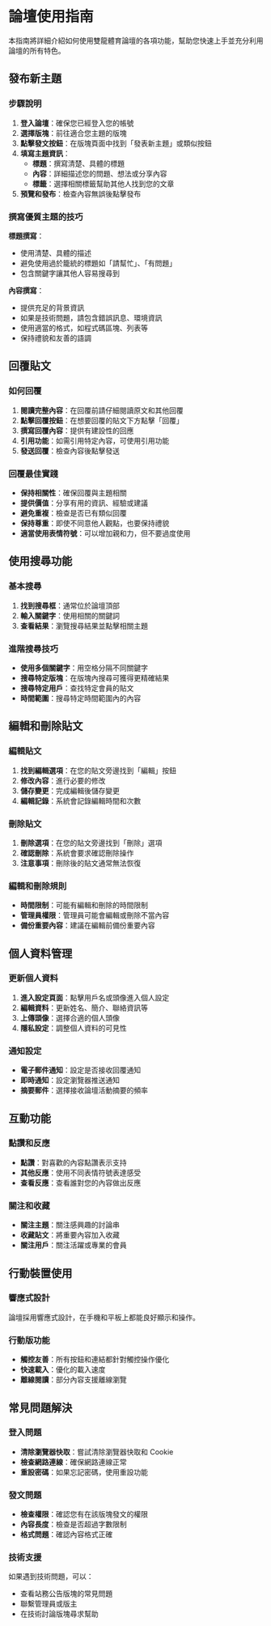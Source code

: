 # 論壇使用指南

本指南將詳細介紹如何使用雙龍體育論壇的各項功能，幫助您快速上手並充分利用論壇的所有特色。

## 發布新主題

### 步驟說明

1. **登入論壇**：確保您已經登入您的帳號
2. **選擇版塊**：前往適合您主題的版塊
3. **點擊發文按鈕**：在版塊頁面中找到「發表新主題」或類似按鈕
4. **填寫主題資訊**：
   - **標題**：撰寫清楚、具體的標題
   - **內容**：詳細描述您的問題、想法或分享內容
   - **標籤**：選擇相關標籤幫助其他人找到您的文章
5. **預覽和發布**：檢查內容無誤後點擊發布

### 撰寫優質主題的技巧

**標題撰寫**：
- 使用清楚、具體的描述
- 避免使用過於籠統的標題如「請幫忙」、「有問題」
- 包含關鍵字讓其他人容易搜尋到

**內容撰寫**：
- 提供充足的背景資訊
- 如果是技術問題，請包含錯誤訊息、環境資訊
- 使用適當的格式，如程式碼區塊、列表等
- 保持禮貌和友善的語調

## 回覆貼文

### 如何回覆

1. **閱讀完整內容**：在回覆前請仔細閱讀原文和其他回覆
2. **點擊回覆按鈕**：在想要回覆的貼文下方點擊「回覆」
3. **撰寫回覆內容**：提供有建設性的回應
4. **引用功能**：如需引用特定內容，可使用引用功能
5. **發送回覆**：檢查內容後點擊發送

### 回覆最佳實踐

- **保持相關性**：確保回覆與主題相關
- **提供價值**：分享有用的資訊、經驗或建議
- **避免重複**：檢查是否已有類似回覆
- **保持尊重**：即使不同意他人觀點，也要保持禮貌
- **適當使用表情符號**：可以增加親和力，但不要過度使用

## 使用搜尋功能

### 基本搜尋

1. **找到搜尋框**：通常位於論壇頂部
2. **輸入關鍵字**：使用相關的關鍵詞
3. **查看結果**：瀏覽搜尋結果並點擊相關主題

### 進階搜尋技巧

- **使用多個關鍵字**：用空格分隔不同關鍵字
- **搜尋特定版塊**：在版塊內搜尋可獲得更精確結果
- **搜尋特定用戶**：查找特定會員的貼文
- **時間範圍**：搜尋特定時間範圍內的內容

## 編輯和刪除貼文

### 編輯貼文

1. **找到編輯選項**：在您的貼文旁邊找到「編輯」按鈕
2. **修改內容**：進行必要的修改
3. **儲存變更**：完成編輯後儲存變更
4. **編輯記錄**：系統會記錄編輯時間和次數

### 刪除貼文

1. **刪除選項**：在您的貼文旁邊找到「刪除」選項
2. **確認刪除**：系統會要求確認刪除操作
3. **注意事項**：刪除後的貼文通常無法恢復

### 編輯和刪除規則

- **時間限制**：可能有編輯和刪除的時間限制
- **管理員權限**：管理員可能會編輯或刪除不當內容
- **備份重要內容**：建議在編輯前備份重要內容

## 個人資料管理

### 更新個人資料

1. **進入設定頁面**：點擊用戶名或頭像進入個人設定
2. **編輯資料**：更新姓名、簡介、聯絡資訊等
3. **上傳頭像**：選擇合適的個人頭像
4. **隱私設定**：調整個人資料的可見性

### 通知設定

- **電子郵件通知**：設定是否接收回覆通知
- **即時通知**：設定瀏覽器推送通知
- **摘要郵件**：選擇接收論壇活動摘要的頻率

## 互動功能

### 點讚和反應

- **點讚**：對喜歡的內容點讚表示支持
- **其他反應**：使用不同表情符號表達感受
- **查看反應**：查看誰對您的內容做出反應

### 關注和收藏

- **關注主題**：關注感興趣的討論串
- **收藏貼文**：將重要內容加入收藏
- **關注用戶**：關注活躍或專業的會員

## 行動裝置使用

### 響應式設計

論壇採用響應式設計，在手機和平板上都能良好顯示和操作。

### 行動版功能

- **觸控友善**：所有按鈕和連結都針對觸控操作優化
- **快速載入**：優化的載入速度
- **離線閱讀**：部分內容支援離線瀏覽

## 常見問題解決

### 登入問題

- **清除瀏覽器快取**：嘗試清除瀏覽器快取和 Cookie
- **檢查網路連線**：確保網路連線正常
- **重設密碼**：如果忘記密碼，使用重設功能

### 發文問題

- **檢查權限**：確認您有在該版塊發文的權限
- **內容長度**：檢查是否超過字數限制
- **格式問題**：確認內容格式正確

### 技術支援

如果遇到技術問題，可以：
- 查看站務公告版塊的常見問題
- 聯繫管理員或版主
- 在技術討論版塊尋求幫助

